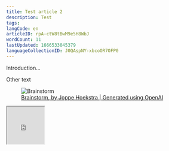 ```yaml
---
title: Test article 2
description: Test
tags: 
langCode: en
articleID: rpA-ctW8tBwM9e5H8WbJ
wordCount: 11
lastUpdated: 1666533045379
languageCollectionID: J0QAspNY-xbcoOR7OFP0
---
```


Introduction...

Other text

<figure><img src="https://imagedelivery.net/0REzXdw3XtT87nmcqY33OQ/9fa455b8-06b0-421a-5d17-28d764f7c700/articleLarge" imageid="9fa455b8-06b0-421a-5d17-28d764f7c700" imagesource="https://edit.activisthandbook.org/author/RhbIxSqHiBfW6f3fOQXrkEn2K4t1" alt="Brainstorm" imagecaption="Brainstorm, by Joppe Hoekstra | Generated using OpenAI"><figcaption><a target="_blank" href="https://edit.activisthandbook.org/author/RhbIxSqHiBfW6f3fOQXrkEn2K4t1">Brainstorm, by Joppe Hoekstra | Generated using OpenAI</a></figcaption></figure>

<div data-youtube-video=""><iframe width="100" height="100" allowfullscreen="false" src="https://www.youtube-nocookie.com/embed/uJhqE0PYxmU" start="0"></iframe></div>

